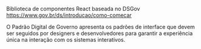 Biblioteca de componentes React baseada no DSGov https://www.gov.br/ds/introducao/como-comecar

O Padrão Digital de Governo apresenta os padrões de interface que devem ser seguidos por designers e desenvolvedores para garantir a experiência única na interação com os sistemas interativos.